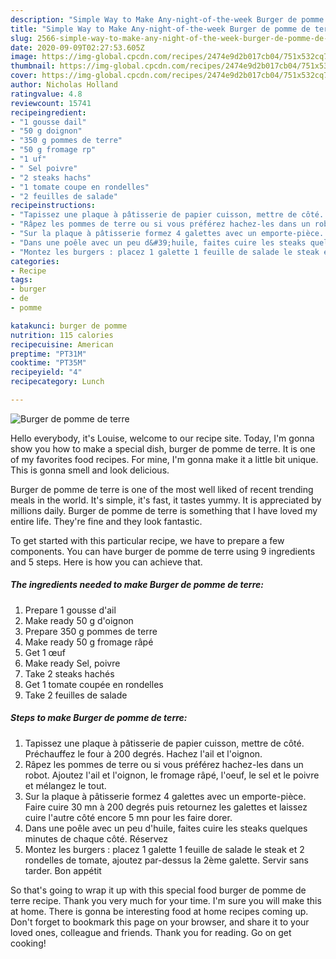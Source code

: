 ```yaml
---
description: "Simple Way to Make Any-night-of-the-week Burger de pomme de terre"
title: "Simple Way to Make Any-night-of-the-week Burger de pomme de terre"
slug: 2566-simple-way-to-make-any-night-of-the-week-burger-de-pomme-de-terre
date: 2020-09-09T02:27:53.605Z
image: https://img-global.cpcdn.com/recipes/2474e9d2b017cb04/751x532cq70/burger-de-pomme-de-terre-photo-principale-de-la-recette.jpg
thumbnail: https://img-global.cpcdn.com/recipes/2474e9d2b017cb04/751x532cq70/burger-de-pomme-de-terre-photo-principale-de-la-recette.jpg
cover: https://img-global.cpcdn.com/recipes/2474e9d2b017cb04/751x532cq70/burger-de-pomme-de-terre-photo-principale-de-la-recette.jpg
author: Nicholas Holland
ratingvalue: 4.8
reviewcount: 15741
recipeingredient:
- "1 gousse dail"
- "50 g doignon"
- "350 g pommes de terre"
- "50 g fromage rp"
- "1 uf"
- " Sel poivre"
- "2 steaks hachs"
- "1 tomate coupe en rondelles"
- "2 feuilles de salade"
recipeinstructions:
- "Tapissez une plaque à pâtisserie de papier cuisson, mettre de côté. Préchauffez le four à 200 degrés. Hachez l&#39;ail et l&#39;oignon."
- "Râpez les pommes de terre ou si vous préférez hachez-les dans un robot. Ajoutez l&#39;ail et l&#39;oignon, le fromage râpé, l&#39;oeuf, le sel et le poivre et mélangez le tout."
- "Sur la plaque à pâtisserie formez 4 galettes avec un emporte-pièce. Faire cuire 30 mn à 200 degrés puis retournez les galettes et laissez cuire l&#39;autre côté encore 5 mn pour les faire dorer."
- "Dans une poêle avec un peu d&#39;huile, faites cuire les steaks quelques minutes de chaque côté. Réservez"
- "Montez les burgers : placez 1 galette 1 feuille de salade le steak et 2 rondelles de tomate, ajoutez par-dessus la 2ème galette. Servir sans tarder. Bon appétit"
categories:
- Recipe
tags:
- burger
- de
- pomme

katakunci: burger de pomme 
nutrition: 115 calories
recipecuisine: American
preptime: "PT31M"
cooktime: "PT35M"
recipeyield: "4"
recipecategory: Lunch

---
```



![Burger de pomme de terre](https://img-global.cpcdn.com/recipes/2474e9d2b017cb04/751x532cq70/burger-de-pomme-de-terre-photo-principale-de-la-recette.jpg)

Hello everybody, it's Louise, welcome to our recipe site. Today, I'm gonna show you how to make a special dish, burger de pomme de terre. It is one of my favorites food recipes. For mine, I'm gonna make it a little bit unique. This is gonna smell and look delicious.

Burger de pomme de terre is one of the most well liked of recent trending meals in the world. It's simple, it's fast, it tastes yummy. It is appreciated by millions daily. Burger de pomme de terre is something that I have loved my entire life. They're fine and they look fantastic.




To get started with this particular recipe, we have to prepare a few components. You can have burger de pomme de terre using 9 ingredients and 5 steps. Here is how you can achieve that.

<!--inarticleads1-->

##### The ingredients needed to make Burger de pomme de terre:

1. Prepare 1 gousse d&#39;ail
1. Make ready 50 g d&#39;oignon
1. Prepare 350 g pommes de terre
1. Make ready 50 g fromage râpé
1. Get 1 œuf
1. Make ready  Sel, poivre
1. Take 2 steaks hachés
1. Get 1 tomate coupée en rondelles
1. Take 2 feuilles de salade




<!--inarticleads2-->

##### Steps to make Burger de pomme de terre:

1. Tapissez une plaque à pâtisserie de papier cuisson, mettre de côté. Préchauffez le four à 200 degrés. Hachez l&#39;ail et l&#39;oignon.
1. Râpez les pommes de terre ou si vous préférez hachez-les dans un robot. Ajoutez l&#39;ail et l&#39;oignon, le fromage râpé, l&#39;oeuf, le sel et le poivre et mélangez le tout.
1. Sur la plaque à pâtisserie formez 4 galettes avec un emporte-pièce. Faire cuire 30 mn à 200 degrés puis retournez les galettes et laissez cuire l&#39;autre côté encore 5 mn pour les faire dorer.
1. Dans une poêle avec un peu d&#39;huile, faites cuire les steaks quelques minutes de chaque côté. Réservez
1. Montez les burgers : placez 1 galette 1 feuille de salade le steak et 2 rondelles de tomate, ajoutez par-dessus la 2ème galette. Servir sans tarder. Bon appétit




So that's going to wrap it up with this special food burger de pomme de terre recipe. Thank you very much for your time. I'm sure you will make this at home. There is gonna be interesting food at home recipes coming up. Don't forget to bookmark this page on your browser, and share it to your loved ones, colleague and friends. Thank you for reading. Go on get cooking!
